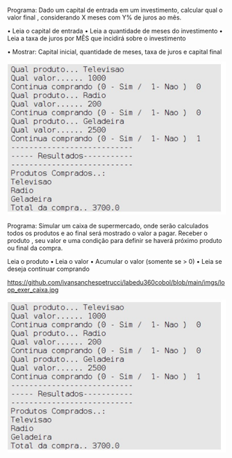 Programa: Dado um capital de entrada em um investimento, calcular qual o valor
final , considerando X meses com Y% de juros ao mês.

• Leia o capital de entrada
• Leia a quantidade de meses do investimento
• Leia a taxa de juros por MÊS que incidirá sobre o investimento

• Mostrar: Capital inicial, quantidade de meses, taxa de juros e
capital final

<img src="imgs/loop_exer_caixa.jpg">


Programa: Simular um caixa de supermercado, onde serão calculados todos os produtos e
ao final será mostrado o valor a pagar. Receber o produto , seu valor e uma condição
para definir se haverá próximo produto ou final da compra.

Leia o produto
• Leia o valor
• Acumular o valor (somente se > 0)
• Leia se deseja continuar comprando

https://github.com/ivansanchespetrucci/labedu360cobol/blob/main/imgs/loop_exer_caixa.jpg

![/imgs/loop_exer_caixa.jpg](https://github.com/ivansanchespetrucci/labedu360cobol/blob/main/imgs/loop_exer_caixa.jpg)

